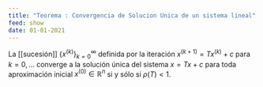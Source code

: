 ```yaml
---
title: "Teorema : Convergencia de Solucion Unica de un sistema lineal"
feed: show
date: 01-01-2021
---
```

La [[sucesión]] $\{x^{(k)}\}_{k=0}^{\infty}$ definida por la iteración $x^{(k+1)} = T x^{(k)} + c$ para $k = 0, \ldots$ converge a la solución única del sistema $x = T x + c$ para toda aproximación inicial $x^{(0)} \in \mathbb{R}^n$ si y sólo si $\rho(T) < 1$.
